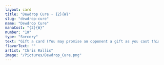 ```yaml
---
layout: card
title: "Dewdrop Cure - {2}{W}"
slug: "dewdrop-cure"
name: "Dewdrop Cure"
manaCost: "{2}{W}"
number: "10"
type: "Sorcery"
text: "Gift a card (You may promise an opponent a gift as you cast this spell. If you do, they draw a card before its other effects.)\nReturn up to two target creature cards each with mana value 2 or less from your graveyard to the battlefield. If the gift was promised, instead return up to three target creature cards each with mana value 2 or less from your graveyard to the battlefield."
flavorText: ""
artist: "Chris Rallis"
image: "/Pictures/Dewdrop_Cure.png"
---
```


